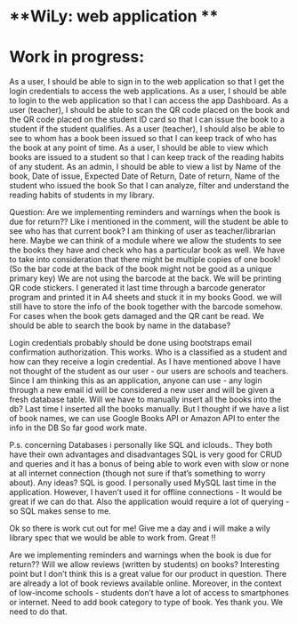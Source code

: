 **WiLy: web application
**
===============================

Work in progress:
======

As a user, I should be able to sign in to the web application so that I get the login credentials to access the web applications.
As a user, I should be able to login to the web application so that I can access the app Dashboard.
As a user (teacher), I should be able to scan the QR code placed on the book and the QR code placed on the student ID card so that I can issue the book to a student if the student qualifies.
As a user (teacher), I should also be able to see to whom has a book been issued so that I can keep track of who has the book at any point of time.
As a user, I should be able to view which books are issued to a student so that I can keep track of the reading habits of any student.
As an admin, I should be able to view a list by
    Name of the book, Date of issue, Expected Date of Return, Date of return, Name of the student who issued the book
 So that I can analyze, filter and understand the reading habits of students in my library.

Question:
Are we implementing reminders and warnings when the book is due for return??
Like i mentioned in the comment, will the student be able to see who has that current book?
I am thinking of user as teacher/librarian here. Maybe we can think of a module where we allow the students to see the books they have and check who has a particular book as well.
We have to take into consideration that there might be multiple copies of one book! (So the bar code at the back of the book might not be good as a unique primary key)
We are not using the barcode at the back. We will be printing QR code stickers. I generated it last time through a barcode generator program and printed it in A4 sheets and stuck it in my books
Good. we will still have to store the info of the book together with the barcode somehow. For cases when the book gets damaged and the QR cant be read.
We should be able to search the book by name in the database?

Login credentials probably should be done using bootstraps email confirmation authorization.
This works.
Who is a classified as a student and how can they receive a login credential.
As I have mentioned above I have not thought of the student as our user - our users are schools and teachers. Since I am thinking this as an application, anyone can use - any login through a new email id will be considered a new user and will be given a fresh database table.
Will we have to manually insert all the books into the db?
Last time I inserted all the books manually. But I thought if we have a list of book names, we can use Google Books API or Amazon API to enter the info in the DB
So far good work mate.

P.s. concerning Databases i personally like SQL and iclouds..
They both have their own advantages and disadvantages SQL is very good for CRUD and queries and it has a bonus of being able to work even with slow or none at all internet connection (though not sure if that’s something to worry about).
Any ideas?
SQL is good. I personally used MySQL last time in the application. However, I haven’t used it for offline connections - It would be great if we can do that.
Also the application would require a lot of querying - so SQL makes sense to me.

Ok so there is work cut out for me!
Give me a day and i will make a wily library spec  that we would be able to work from.
Great !!

Are we implementing reminders and warnings when the book is due for return??
Will we allow reviews (written by students) on books?
Interesting point but I don’t think this is a great value for our product in question. There are already a lot of book reviews available online. Moreover, in the context of low-income schools - students don’t have a lot of access to smartphones or internet.
Need to add book category to type of book.
Yes thank you. We need to do that.

